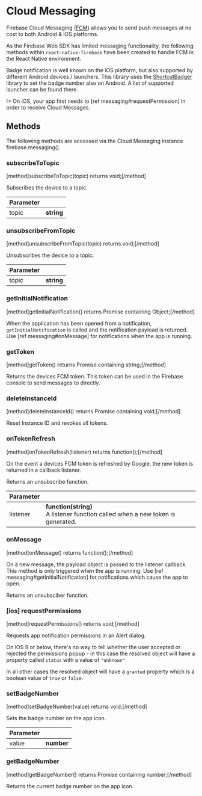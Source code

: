 # Cloud Messaging

Firebase Cloud Messaging ([FCM](https://firebase.google.com/docs/cloud-messaging/)) allows you to send push messages at no cost to both Android & iOS platforms.

As the Firebase Web SDK has limited messaging functionality, the following methods within `react-native-firebase` have been created to handle FCM in the React Native environment.

Badge notification is well known on the iOS platform, but also supported by different Android devices / launchers. This library uses the [ShortcutBadger](https://github.com/leolin310148/ShortcutBadger) library to set the badge number also on Android. A list of supported launcher can be found there.

!> On iOS, your app first needs to [ref messaging#requestPermission] in order to receive Cloud Messages.

## Methods

The following methods are accessed via the Cloud Messaging instance firebase.messaging().

### subscribeToTopic
[method]subscribeToTopic(topic) returns void;[/method]

Subscribes the device to a topic.

| Parameter |         |
| --------- | ------- |
| topic   | **string**  |

### unsubscribeFromTopic
[method]unsubscribeFromTopic(topic) returns void;[/method]

Unsubscribes the device to a topic.

| Parameter |         |
| --------- | ------- |
| topic   | **string**  |

### getInitialNotification
[method]getInitialNotification() returns Promise containing Object;[/method]

When the application has been opened from a notification, `getInitialNotification` is called and the notification payload is returned. Use [ref messaging#onMessage] for notifications when the app is running.

### getToken
[method]getToken() returns Promise containing string;[/method]

Returns the devices FCM token. This token can be used in the Firebase console to send messages to directly.

### deleteInstanceId
[method]deleteInstanceId() returns Promise containing void;[/method]

Reset Instance ID and revokes all tokens.

### onTokenRefresh
[method]onTokenRefresh(listener) returns function();[/method]

On the event a devices FCM token is refreshed by Google, the new token is returned in a callback listener.

Returns an unsubscribe function.

| Parameter |         |
| --------- | ------- |
| listener   | **function(string)** <br /> A listener function called when a new token is generated. |

### onMessage
[method]onMessage() returns function();[/method]

On a new message, the payload object is passed to the listener callback. This method is only triggered when the app is running. Use [ref messaging#getInitialNotification] for notifications which cause the app to open.

Returns an unsubsciber function.

### [ios] requestPermissions
[method]requestPermissions() returns void;[/method]

Requests app notification permissions in an Alert dialog.

On iOS 9 or below, there's no way to tell whether the user accepted or rejected the permissions popup - in this case the resolved object will have a property called `status` with a value of `"unknown"`

In all other cases the resolved object will have a `granted` property which is a boolean value of `true` or `false`.

### setBadgeNumber
[method]setBadgeNumber(value) returns void;[/method]

Sets the badge number on the app icon.

| Parameter |         |
| --------- | ------- |
| value   | **number**  |

### getBadgeNumber
[method]getBadgeNumber() returns Promise containing number;[/method]

Returns the current badge number on the app icon.
